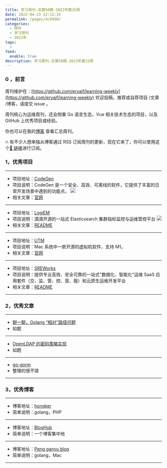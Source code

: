 ```yaml
---
title: 学习周刊-总第50期-2022年第15周
date: 2022-04-23 22:12:15
permalink: /pages/4c8490/
categories:
  - 周刊
  - 学习周刊
  - 2022年
tags:
  -
feed:
  enable: true
description: 学习周刊-总第50期-2022年第15周
---
```


### 0 ，前言

周刊维护在：[https://github.com/eryajf/learning-weekly](https://github.com/eryajf/learning-weekly) 欢迎投稿，推荐或自荐项目 /文章 /博客，请提交 issue 。

周刊核心为运维周刊，还会侧重 Go 语言生态，Vue 相关技术生态的项目，以及 GitHub 上优秀项目或经验。

你也可以在我的[博客](https://wiki.eryajf.net/learning-weekly/) 查看汇总周刊。

🔥 有不少人想单独从博客通过 RSS 订阅周刊的更新，现在它来了，你可以使用这个[🔗 链接](https://wiki.eryajf.net/learning-weekly.xml)进行订阅。

### 1，优秀项目

---

- 项目地址：[CodeGen](https://github.com/work7z/CodeGen)
- 项目说明：CodeGen 是一个安全、高效、可离线的软件，它提供了丰富的日常开发场景中遇到的功能点。
  ![](http://t.eryajf.net/imgs/2022/04/efd61d4133686e59.jpg)
- 相关文章：[官网](https://codegen.work7z.com/)

---

- 项目地址：[LogiEM](https://github.com/didi/LogiEM)
- 项目说明：滴滴开源的一站式 Elasticsearch 集群指标监控与运维管控平台
  ![](http://t.eryajf.net/imgs/2022/04/ca42335a66dd4016.png)
- 相关文章：[README](https://github.com/didi/LogiEM#readme)

---

- 项目地址：[UTM](https://github.com/utmapp/UTM)
- 项目说明：Mac 系统中一款开源的虚拟机软件，支持 M1。
- 相关文章：[官网](https://getutm.app/)

---

- 项目地址：[SREWorks](https://github.com/alibaba/SREWorks)
- 项目说明：提供专业高效、安全可靠的一站式"数据化、智能化"运维 SaaS 应用套件（交、监、管、控、营、服）和云原生运维开发平台
- 相关文章：[README](https://github.com/alibaba/SREWorks/blob/main/README-CN.md)

---

### 2，优秀文章

---

- [聊一聊，Golang “相对”路径问题](https://segmentfault.com/a/1190000013685370)
- 如题

---

- [OpenLDAP 的密码策略实现](https://www.jianshu.com/p/c7850e910eec)
- 如题

---

- [go-gorm](http://linuxtag.cn/2020/07/01/ebook/go-gorm/)
- 整理的很不错

---

### 3，优秀博客

---

- 博客地址：[hongker](https://hongker.github.io/)
- 简单说明：golang，PHP

---

- 博客地址：[BlogHub](https://bloghub.fun/)
- 简单说明：一个博客集中地

---

- 博客地址：[Peng ganyu blog](https://xibolun.github.io/)
- 简单说明：golang，Mac

---

